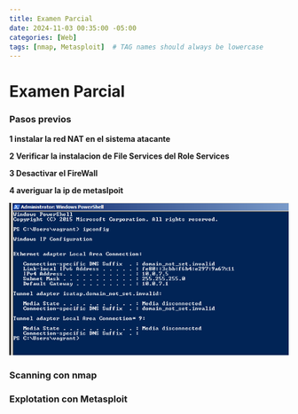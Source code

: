 ```yaml
---
title: Examen Parcial
date: 2024-11-03 00:35:00 -05:00
categories: [Web]
tags: [nmap, Metasploit]  # TAG names should always be lowercase
---
```

# Examen Parcial


### Pasos previos


**1 instalar la red NAT en el sistema atacante** 



**2 Verificar la instalacion de File Services del Role Services**



**3 Desactivar el FireWall**



**4 averiguar la ip de metaslpoit**

![alt text](assets\image\ipconfig.png)


### Scanning con nmap
### Explotation con Metasploit
